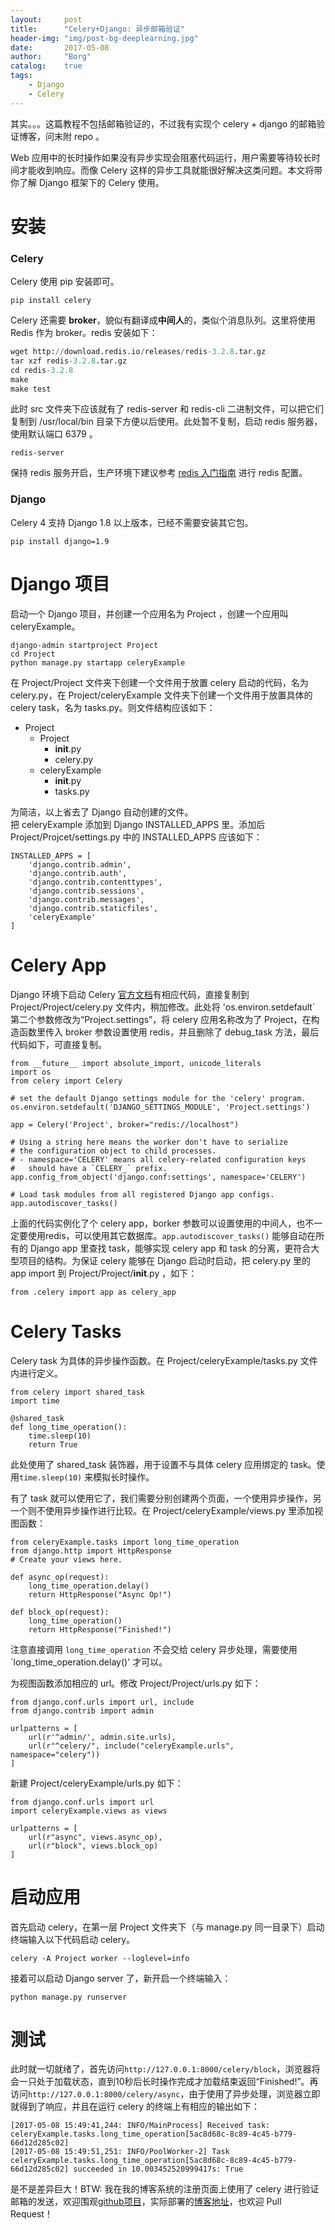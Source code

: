 ```yaml
---
layout: 	post
title:		"Celery+Django: 异步邮箱验证"
header-img:	"img/post-bg-deeplearning.jpg"
date:		2017-05-08
author: 	"Borg"
catalog:	true
tags:
    - Django
    - Celery
---
```


其实。。。这篇教程不包括邮箱验证的，不过我有实现个 celery + django 的邮箱验证博客，问末附 repo 。

Web 应用中的长时操作如果没有异步实现会阻塞代码运行，用户需要等待较长时间才能收到响应。而像 Celery 这样的异步工具就能很好解决这类问题。本文将带你了解 Django 框架下的 Celery 使用。

# 安装

### Celery

Celery 使用 pip 安装即可。

```
pip install celery
```

Celery 还需要 **broker**，貌似有翻译成**中间人**的，类似个消息队列。这里将使用 Redis 作为 broker。redis 安装如下：

```python
wget http://download.redis.io/releases/redis-3.2.8.tar.gz
tar xzf redis-3.2.8.tar.gz
cd redis-3.2.8
make
make test
```

此时 src 文件夹下应该就有了 redis-server 和 redis-cli 二进制文件，可以把它们复制到 /usr/local/bin 目录下方便以后使用。此处暂不复制，启动 redis 服务器，使用默认端口 6379 。

```
redis-server
```
保持 redis 服务开启，生产环境下建议参考 [redis 入门指南][1] 进行 redis 配置。

### Django

Celery 4 支持 Django 1.8 以上版本，已经不需要安装其它包。

```
pip install django=1.9
```

# Django 项目
启动一个 Django 项目，并创建一个应用名为 Project ，创建一个应用叫 celeryExample。

```
django-admin startproject Project
cd Project
python manage.py startapp celeryExample
```
在 Project/Project 文件夹下创建一个文件用于放置 celery 启动的代码，名为 celery.py，在 Project/celeryExample 文件夹下创建一个文件用于放置具体的 celery task，名为 tasks.py。则文件结构应该如下：
- Project
  - Project
    - __init__.py
    - celery.py
  - celeryExample
    - __init__.py
    - tasks.py

为简洁，以上省去了 Django 自动创建的文件。  
把 celeryExample  添加到 Django INSTALLED_APPS 里。添加后 Project/Projcet/settings.py 中的 INSTALLED_APPS 应该如下：

```
INSTALLED_APPS = [
    'django.contrib.admin',
    'django.contrib.auth',
    'django.contrib.contenttypes',
    'django.contrib.sessions',
    'django.contrib.messages',
    'django.contrib.staticfiles',
    'celeryExample'
]
```

# Celery App
Django 环境下启动 Celery [官方文档][2]有相应代码，直接复制到 Project/Project/celery.py 文件内，稍加修改。此处将 'os.environ.setdefault` 第二个参数修改为“Project.settings”，将 celery 应用名称改为了 Project，在构造函数里传入 broker 参数设置使用 redis，并且删除了 debug_task 方法，最后代码如下，可直接复制。

```
from __future__ import absolute_import, unicode_literals
import os
from celery import Celery

# set the default Django settings module for the 'celery' program.
os.environ.setdefault('DJANGO_SETTINGS_MODULE', 'Project.settings')

app = Celery('Project', broker="redis://localhost")

# Using a string here means the worker don't have to serialize
# the configuration object to child processes.
# - namespace='CELERY' means all celery-related configuration keys
#   should have a `CELERY_` prefix.
app.config_from_object('django.conf:settings', namespace='CELERY')

# Load task modules from all registered Django app configs.
app.autodiscover_tasks()
```
上面的代码实例化了个 celery app，borker 参数可以设置使用的中间人，也不一定要使用redis，可以使用其它数据库。`app.autodiscover_tasks()` 能够自动在所有的 Django app 里查找 task，能够实现 celery app 和 task 的分离，更符合大型项目的结构。为保证 celery 能够在 Django 启动时启动，把 celery.py 里的 app import 到 Project/Project/__init__.py ，如下：
```
from .celery import app as celery_app
```

# Celery Tasks
Celery task 为具体的异步操作函数。在 Project/celeryExample/tasks.py 文件内进行定义。
```
from celery import shared_task
import time

@shared_task
def long_time_operation():
    time.sleep(10)
    return True
```
此处使用了 shared_task 装饰器，用于设置不与具体 celery 应用绑定的 task。使用`time.sleep(10)` 来模拟长时操作。  

有了 task 就可以使用它了，我们需要分别创建两个页面，一个使用异步操作，另一个则不使用异步操作进行比较。在 Project/celeryExample/views.py 里添加视图函数：

```
from celeryExample.tasks import long_time_operation
from django.http import HttpResponse
# Create your views here.

def async_op(request):
    long_time_operation.delay()
    return HttpResponse("Async Op!")

def block_op(request):
    long_time_operation()
    return HttpResponse("Finished!")
```
注意直接调用 `long_time_operation` 不会交给 celery 异步处理，需要使用 `long_time_operation.delay()' 才可以。

为视图函数添加相应的 url。修改 Project/Project/urls.py 如下：

```
from django.conf.urls import url, include
from django.contrib import admin

urlpatterns = [
    url(r'^admin/', admin.site.urls),
    url(r"^celery/", include("celeryExample.urls", namespace="celery"))
]
```

新建 Project/celeryExample/urls.py 如下：

```
from django.conf.urls import url
import celeryExample.views as views

urlpatterns = [
    url(r"async", views.async_op),
    url(r"block", views.block_op)
]
```

# 启动应用
首先启动 celery，在第一层 Project 文件夹下（与 manage.py 同一目录下）启动终端输入以下代码启动 celery。

```
celery -A Project worker --loglevel=info
```

接着可以启动 Django server 了，新开启一个终端输入：

```
python manage.py runserver
```

# 测试
此时就一切就绪了，首先访问`http://127.0.0.1:8000/celery/block`，浏览器将会一只处于加载状态，直到10秒后长时操作完成才加载结束返回“Finished!”。再访问`http://127.0.0.1:8000/celery/async`，由于使用了异步处理，浏览器立即就得到了响应，并且在运行 celery 的终端上有相应的输出如下：

```
[2017-05-08 15:49:41,244: INFO/MainProcess] Received task: celeryExample.tasks.long_time_operation[5ac8d68c-8c89-4c45-b779-66d12d285c02]  
[2017-05-08 15:49:51,251: INFO/PoolWorker-2] Task celeryExample.tasks.long_time_operation[5ac8d68c-8c89-4c45-b779-66d12d285c02] succeeded in 10.003452520999417s: True
```
是不是差异巨大！BTW: 我在我的博客系统的注册页面上使用了 celery 进行验证邮箱的发送，欢迎围观[github项目][3]，实际部署的[博客地址][4]，也欢迎 Pull Request！


  [1]: http://www.epubit.com.cn/Book/Details/1852
  [2]: http://docs.celeryq.org/en/latest/django/first-steps-with-django.html#using-celery-with-django
  [3]: https://github.com/BigBorg/Blog
  [4]: http://bigborg.top
